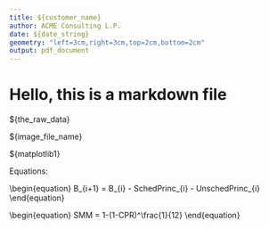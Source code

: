 ```yaml
---
title: ${customer_name}
author: ACME Consulting L.P.
date: ${date_string}
geometry: "left=3cm,right=3cm,top=2cm,bottom=2cm"
output: pdf_document
---
```

# Hello, this is a markdown file

${the_raw_data}

<!-- ![A beautiful image](images/${image_file_name}) -->
${image_file_name}

${matplotlib1}

Equations:

\begin{equation}
B_{i+1} = B_{i} - SchedPrinc_{i} - UnschedPrinc_{i}
\end{equation}

\begin{equation}
SMM = 1-(1-CPR)^\frac{1}{12}
\end{equation}

